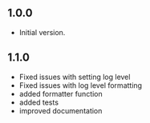 ## 1.0.0

- Initial version.

## 1.1.0

- Fixed issues with setting log level
- Fixed issues with log level formatting
- added formatter function
- added tests
- improved documentation
